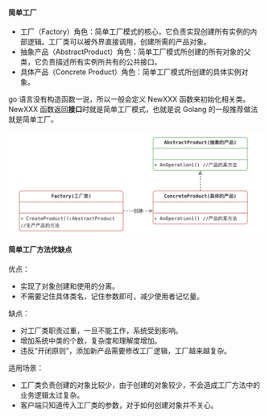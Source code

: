 
#### 简单工厂
- 工厂（Factory）角色：简单工厂模式的核心，它负责实现创建所有实例的内部逻辑。工厂类可以被外界直接调用，创建所需的产品对象。
- 抽象产品（AbstractProduct）角色：简单工厂模式所创建的所有对象的父类，它负责描述所有实例所共有的公共接口。
- 具体产品（Concrete Product）角色：简单工厂模式所创建的具体实例对象。

go 语言没有构造函数一说，所以一般会定义 NewXXX 函数来初始化相关类。 
NewXXX 函数返回**接口**时就是简单工厂模式，也就是说 Golang 的一般推荐做法就是简单工厂。

![示意图](./simple-factory.jpg)


#### 简单工厂方法优缺点
优点： 
- 实现了对象创建和使用的分离。 
- 不需要记住具体类名，记住参数即可，减少使用者记忆量。

缺点： 
- 对工厂类职责过重，一旦不能工作，系统受到影响。 
- 增加系统中类的个数，复杂度和理解度增加。 
- 违反“开闭原则”，添加新产品需要修改工厂逻辑，工厂越来越复杂。

适用场景：
- 工厂类负责创建的对象比较少，由于创建的对象较少，不会造成工厂方法中的业务逻辑太过复杂。
- 客户端只知道传入工厂类的参数，对于如何创建对象并不关心。
